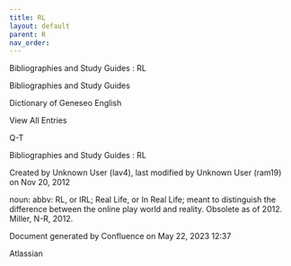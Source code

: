 ```yaml
---
title: RL
layout: default
parent: R
nav_order:
---
```


Bibliographies and Study Guides : RL

Bibliographies and Study Guides

Dictionary of Geneseo English

View All Entries

Q-T

Bibliographies and Study Guides : RL

Created by  Unknown User (lav4), last modified by  Unknown User (ram19) on Nov 20, 2012

noun: abbv: RL, or IRL; Real Life, or In Real Life; meant to distinguish the difference between the online play world and reality. Obsolete as of 2012. Miller, N-R, 2012.

Document generated by Confluence on May 22, 2023 12:37

Atlassian

